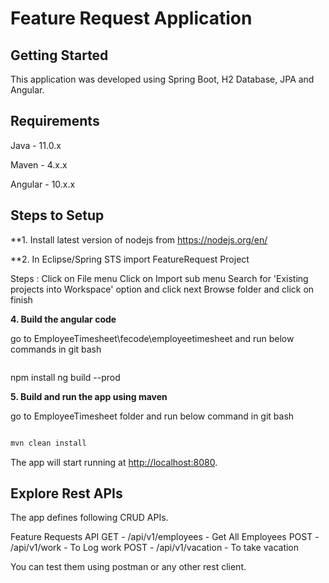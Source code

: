 # Feature Request Application


## Getting Started

This application was developed using Spring Boot, H2 Database, JPA and Angular.

## Requirements

Java - 11.0.x

Maven - 4.x.x

Angular - 10.x.x

## Steps to Setup

**1. Install latest version of nodejs from https://nodejs.org/en/

**2. In Eclipse/Spring STS import FeatureRequest Project

Steps : 
    Click on File menu
    Click on Import sub menu
    Search for 'Existing projects into Workspace' option and click next
    Browse folder and click on finish

**4. Build the angular code**

go to EmployeeTimesheet\fecode\employeetimesheet and run below commands in git bash

```bash
```
npm install
ng build --prod

**5. Build and run the app using maven**

go to EmployeeTimesheet folder and run below command in git bash

```bash

mvn clean install

```

The app will start running at <http://localhost:8080>.

## Explore Rest APIs

The app defines following CRUD APIs.

Feature Requests API
GET - /api/v1/employees - Get All Employees
POST - /api/v1/work - To Log work
POST - /api/v1/vacation - To take vacation

You can test them using postman or any other rest client.